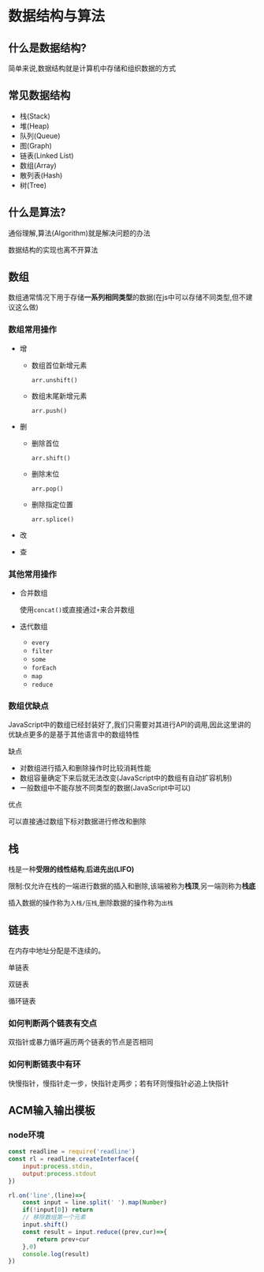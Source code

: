 # 数据结构与算法

## 什么是数据结构?

简单来说,数据结构就是计算机中存储和组织数据的方式

## 常见数据结构

- 栈(Stack)
- 堆(Heap)
- 队列(Queue)
- 图(Graph)
- 链表(Linked List)
- 数组(Array)
- 散列表(Hash)
- 树(Tree)

## 什么是算法?

通俗理解,算法(Algorithm)就是解决问题的办法

数据结构的实现也离不开算法

## 数组

数组通常情况下用于存储**一系列相同类型**的数据(在js中可以存储不同类型,但不建议这么做)

### 数组常用操作

- 增

	- 数组首位新增元素

		`arr.unshift()`

	- 数组末尾新增元素

		`arr.push()`

- 删

	- 删除首位

		`arr.shift()`

	- 删除末位

		`arr.pop()`

	- 删除指定位置

		`arr.splice()`

- 改

- 查

### 其他常用操作

- 合并数组

	使用`concat()`或直接通过`+`来合并数组

- 迭代数组

	- `every`
	- `filter`
	- `some`
	- `forEach`
	- `map`
	- `reduce`

### 数组优缺点

JavaScript中的数组已经封装好了,我们只需要对其进行API的调用,因此这里讲的优缺点更多的是基于其他语言中的数组特性

缺点

- 对数组进行插入和删除操作时比较消耗性能
- 数组容量确定下来后就无法改变(JavaScript中的数组有自动扩容机制)
- 一般数组中不能存放不同类型的数据(JavaScript中可以)

优点

可以直接通过数组下标对数据进行修改和删除

## 栈

栈是一种**受限的线性结构**,**后进先出(LIFO)**

限制:仅允许在栈的一端进行数据的插入和删除,该端被称为**栈顶**,另一端则称为**栈底**

插入数据的操作称为`入栈/压栈`,删除数据的操作称为`出栈`

## 链表

在内存中地址分配是不连续的。

单链表

双链表

循环链表

### 如何判断两个链表有交点

双指针或暴力循环遍历两个链表的节点是否相同

### 如何判断链表中有环

快慢指针，慢指针走一步，快指针走两步；若有环则慢指针必追上快指针

## ACM输入输出模板

### node环境

```js
const readline = require('readline')
const rl = readline.createInterface({
    input:process.stdin,
    output:process.stdout
})

rl.on('line',(line)=>{
    const input = line.split(' ').map(Number)
    if(!input[0]) return
    // 移除数组第一个元素
    input.shift()
    const result = input.reduce((prev,cur)=>{
        return prev+cur
    },0)
    console.log(result)
})
```

